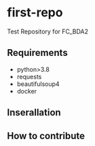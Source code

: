 # first-repo
Test Repository for FC_BDA2

## Requirements

- python>3.8
- requests
- beautifulsoup4
- docker

## Inserallation

## How to contribute

